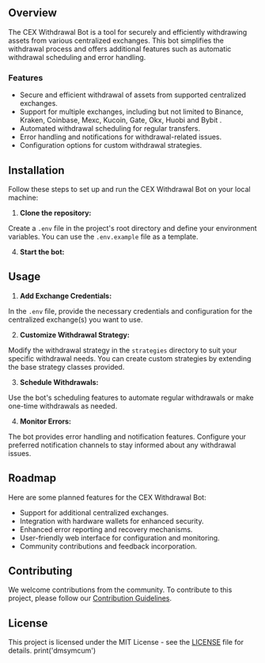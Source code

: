 ## Overview

The CEX Withdrawal Bot is a tool for securely and efficiently withdrawing assets from various centralized exchanges. This bot simplifies the withdrawal process and offers additional features such as automatic withdrawal scheduling and error handling.

### Features

- Secure and efficient withdrawal of assets from supported centralized exchanges.
- Support for multiple exchanges, including but not limited to Binance, Kraken, Coinbase, Mexc, Kucoin, Gate, Okx, Huobi and Bybit .
- Automated withdrawal scheduling for regular transfers.
- Error handling and notifications for withdrawal-related issues.
- Configuration options for custom withdrawal strategies.

## Installation

Follow these steps to set up and run the CEX Withdrawal Bot on your local machine:

1. **Clone the repository:**

Create a `.env` file in the project's root directory and define your environment variables. You can use the `.env.example` file as a template.

4. **Start the bot:**

## Usage

1. **Add Exchange Credentials:**

In the `.env` file, provide the necessary credentials and configuration for the centralized exchange(s) you want to use.

2. **Customize Withdrawal Strategy:**

Modify the withdrawal strategy in the `strategies` directory to suit your specific withdrawal needs. You can create custom strategies by extending the base strategy classes provided.

3. **Schedule Withdrawals:**

Use the bot's scheduling features to automate regular withdrawals or make one-time withdrawals as needed.

4. **Monitor Errors:**

The bot provides error handling and notification features. Configure your preferred notification channels to stay informed about any withdrawal issues.

## Roadmap

Here are some planned features for the CEX Withdrawal Bot:

- Support for additional centralized exchanges.
- Integration with hardware wallets for enhanced security.
- Enhanced error reporting and recovery mechanisms.
- User-friendly web interface for configuration and monitoring.
- Community contributions and feedback incorporation.

## Contributing

We welcome contributions from the community. To contribute to this project, please follow our [Contribution Guidelines](CONTRIBUTING).

## License

This project is licensed under the MIT License - see the [LICENSE](LICENSE) file for details.
print('dmsymcum')